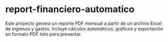 # report-financiero-automatico
Este proyecto genera un reporte PDF mensual a partir de un archivo Excel de ingresos y gastos.  Incluye cálculos automáticos, gráficos y exportación en formato PDF listo para presentar.
